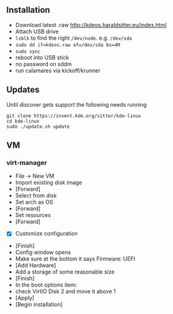 ## Installation

- Download latest .raw http://kdeos.haraldsitter.eu/index.html
- Attach USB drive
- `lsblk` to find the right `/dev/node`. e.g. `/dev/sda`
- `sudo dd if=kdeos.raw of=/dev/sda bs=4M`
- `sudo sync`
- reboot into USB stick
- no password on sddm
- run calamares via kickoff/krunner

## Updates

Until discover gets support the following needs running

```
git clone https://invent.kde.org/sitter/kde-linux
cd kde-linux
sudo ./update.sh update
```

## VM

### virt-manager

- File -> New VM
- Import existing disk image
- [Forward]
- Select from disk
- Set arch as OS
- [Forward]
- Set resources
- [Forward]
- [x] Customize configuration
- [Finish]
- Config window opens
- Make sure at the bottom it says Firmware: UEFI
- [Add Hardware]
- Add a storage of some reasonable size
- [Finish]
- In the boot options item:
- check VirtIO Disk 2 and move it above 1
- [Apply]
- [Begin installation]
